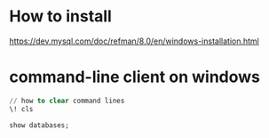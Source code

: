 # How to install

https://dev.mysql.com/doc/refman/8.0/en/windows-installation.html

# command-line client on windows

```sql
// how to clear command lines
\! cls
```

```sql
show databases;
```

